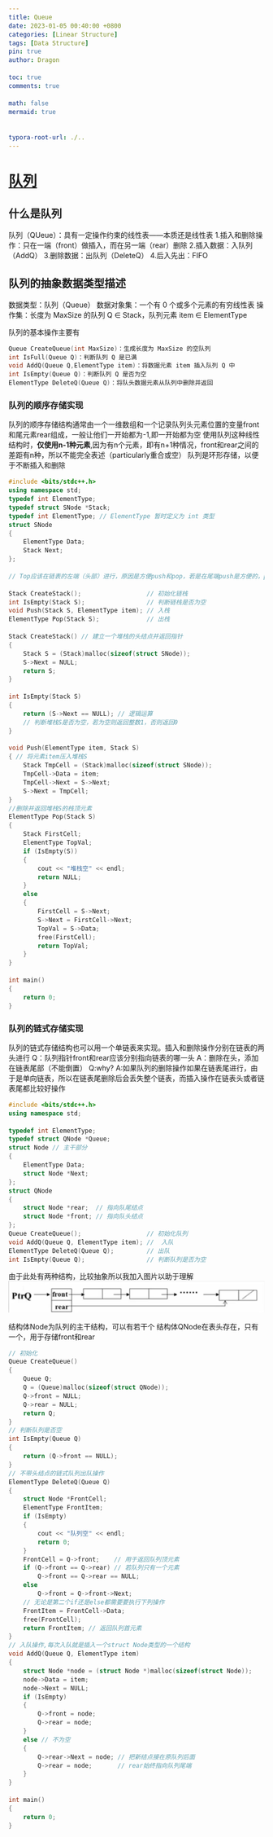 ```yaml
---
title: Queue
date: 2023-01-05 00:40:00 +0800
categories: [Linear Structure]
tags: [Data Structure]
pin: true
author: Dragon

toc: true
comments: true

math: false
mermaid: true


typora-root-url: ./..
---
```

# [队列](https://zh.wikipedia.org/wiki/%E9%98%9F%E5%88%97)

## 什么是队列

队列（QUeue）：具有一定操作约束的线性表——本质还是线性表
1.插入和删除操作：只在一端（front）做插入，而在另一端（rear）删除
2.插入数据：入队列（AddQ）
3.删除数据：出队列（DeleteQ）
4.后入先出：FIFO

## 队列的抽象数据类型描述
数据类型：队列（Queue）
数据对象集：一个有 0 个或多个元素的有穷线性表
操作集：长度为 MaxSize 的队列 Q ∈ Stack，队列元素 item ∈ ElementType

队列的基本操作主要有

```c++
Queue CreateQueue(int MaxSize)：生成长度为 MaxSize 的空队列
int IsFull(Queue Q)：判断队列 Q 是已满
void AddQ(Queue Q,ElementType item)：将数据元素 item 插入队列 Q 中
int IsEmpty(Queue Q)：判断队列 Q 是否为空
ElementType DeleteQ(Queue Q)：将队头数据元素从队列中删除并返回
```

### 队列的顺序存储实现
队列的顺序存储结构通常由一个一维数组和一个记录队列头元素位置的变量front和尾元素rear组成，一般让他们一开始都为-1,即一开始都为空
使用队列这种线性结构时，**仅使用n-1种元素**,因为有n个元素，即有n+1种情况，front和rear之间的差距有n种，所以不能完全表述（particularly重合或空）
队列是环形存储，以便于不断插入和删除


```c++
#include <bits/stdc++.h>
using namespace std;
typedef int ElementType;
typedef struct SNode *Stack;
typedef int ElementType; // ElementType 暂时定义为 int 类型
struct SNode
{
    ElementType Data;
    Stack Next;
};

// Top应该在链表的左端（头部）进行，原因是方便push和pop，若是在尾端push是方便的，pop不方便，因为是单向链表

Stack CreateStack();                  // 初始化链栈
int IsEmpty(Stack S);                 // 判断链栈是否为空
void Push(Stack S, ElementType item); // 入栈
ElementType Pop(Stack S);             // 出栈

Stack CreateStack() // 建立一个堆栈的头结点并返回指针
{
    Stack S = (Stack)malloc(sizeof(struct SNode));
    S->Next = NULL;
    return S;
}

int IsEmpty(Stack S)
{
    return (S->Next == NULL); // 逻辑运算
    // 判断堆栈S是否为空，若为空则返回整数1，否则返回0
}

void Push(ElementType item, Stack S)
{ // 将元素item压入堆栈S
    Stack TmpCell = (Stack)malloc(sizeof(struct SNode));
    TmpCell->Data = item;
    TmpCell->Next = S->Next;
    S->Next = TmpCell;
}
//删除并返回堆栈S的栈顶元素
ElementType Pop(Stack S)
{
    Stack FirstCell;
    ElementType TopVal;
    if (IsEmpty(S))
    {
        cout << "堆栈空" << endl;
        return NULL;
    }
    else
    {
        FirstCell = S->Next;
        S->Next = FirstCell->Next;
        TopVal = S->Data;
        free(FirstCell);
        return TopVal;
    }
}

int main()
{
    return 0;
}
```
### 队列的链式存储实现
队列的链式存储结构也可以用一个单链表来实现。插入和删除操作分别在链表的两头进行
Q：队列指针front和rear应该分别指向链表的哪一头
A：删除在头，添加在链表尾部（不能倒置）
Q:why?
A:如果队列的删除操作如果在链表尾进行，由于是单向链表，所以在链表尾删除后会丢失整个链表，而插入操作在链表头或者链表尾都比较好操作
```c++
#include <bits/stdc++.h>
using namespace std;

typedef int ElementType;
typedef struct QNode *Queue;
struct Node // 主干部分
{
    ElementType Data;
    struct Node *Next;
};
struct QNode
{
    struct Node *rear;  // 指向队尾结点
    struct Node *front; // 指向队头结点
};
Queue CreateQueue();                  // 初始化队列
void AddQ(Queue Q, ElementType item); //  入队
ElementType DeleteQ(Queue Q);         // 出队
int IsEmpty(Queue Q);                 // 判断队列是否为空
```
由于此处有两种结构，比较抽象所以我加入图片以助于理解![duilie](/assets/blog_res/2023-01-05-%E9%98%9F%E5%88%97.assets/duilie-1672892140088-2.png)

结构体Node为队列的主干结构，可以有若干个
结构体QNode在表头存在，只有一个，用于存储front和rear

```c++
// 初始化
Queue CreateQueue()
{
    Queue Q;
    Q = (Queue)malloc(sizeof(struct QNode));
    Q->front = NULL;
    Q->rear = NULL;
    return Q;
}
// 判断队列是否空
int IsEmpty(Queue Q)
{
    return (Q->front == NULL);
}
// 不带头结点的链式队列出队操作
ElementType DeleteQ(Queue Q)
{
    struct Node *FrontCell;
    ElementType FrontItem;
    if (IsEmpty)
    {
        cout << "队列空" << endl;
        return 0;
    }
    FrontCell = Q->front;    // 用于返回队列顶元素
    if (Q->front == Q->rear) // 若队列只有一个元素
        Q->front == Q->rear == NULL;
    else
        Q->front = Q->front->Next;
    // 无论是第二个if还是else都需要要执行下列操作
    FrontItem = FrontCell->Data;
    free(FrontCell);
    return FrontItem; // 返回队列首元素
}
// 入队操作,每次入队就是插入一个struct Node类型的一个结构
void AddQ(Queue Q, ElementType item)
{
    struct Node *node = (struct Node *)malloc(sizeof(struct Node));
    node->Data = item;
    node->Next = NULL;
    if (IsEmpty)
    {
        Q->front = node;
        Q->rear = node;
    }
    else // 不为空
    {
        Q->rear->Next = node; // 把新结点接在原队列后面
        Q->rear = node;       // rear始终指向队列尾端
    }
}

int main()
{
    return 0;
}
```